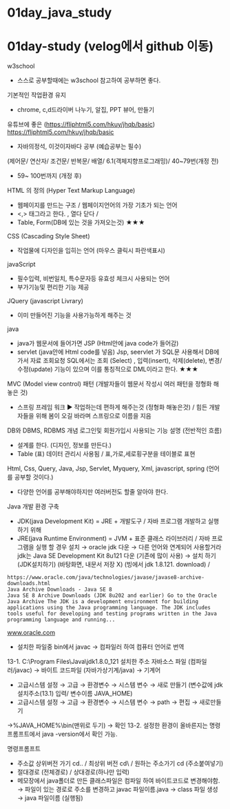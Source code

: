 # 01day_java_study
# 01day-study (velog에서 github 이동)
w3school
   * 스스로 공부할때에는 w3school 참고하여 공부하면 좋다.

기본적인 작업환경 유지
   * chrome, c,d드라이버 나누기, 알집, PPT 뷰어, 만들기

유튜브에 좋은 (https://fliphtml5.com/hkuy/jhqb/basic)
https://fliphtml5.com/hkuy/jhqb/basic
  * 자바의정석, 이것이자바다 공부 (예습공부는 필수)

(제어문/ 연산자/ 조건문/ 반복문/ 배열/ 6.1(객체지향프로그래밍)/ 40~79번(개정 전)
  * 59~ 100번까지 (개정 후)


HTML 의 정의 (Hyper Text Markup Language)
  * 웹페이지를 만드는 구조 / 웹페이지언어의 가장 기초가 되는 언어
  * <,> 태그라고 한다. , 열다 닫다 /
  * Table, Form(DB에 있는 것을 가져오는것) ★★★

CSS (Cascading Style Sheet)
  * 작업물에 디자인을 입히는 언어 (마우스 클릭시 파란색표시)

javaScript
  * 필수입력, 비번일치, 특수문자등 유효성 체크시 사용되는 언어
  * 부가기능및 편리한 기능 제공

JQuery (javascript Livrary)
  * 이미 만들어진 기능을 사용가능하게 해주는 것

java
  * java가 웹문서에 들어가면 JSP (Html안에 java code가 들어감)
  * servlet (java안에 Html code를 넣음)
  Jsp, seervlet 가 SQL문 사용해서 DB에 가서 자료 조회요청
  SQL에서는 조회 (Select) , 입력(insert), 삭제(delete), 변경/수정(update) 기능이 있으며 이를 통칭적으로 DML이라고 한다. ★★★

MVC (Model view control) 패턴 (개발자들이 웹문서 작성시 여러 패턴을 정형화 해놓은 것)
  * 스프링 프레임 워크 ▶ 작업하는데 편하게 해주는것 (정형화 해놓은것) / 힘든 개발자들을 위해 봄이 오길 바라며 스프링으로 이름을 지음

DB와 DBMS, RDBMS 개념
로그인및 회원가입시 사용되는 기능 설명 (전반적인 흐름)
  * 설계를 한다. (디자인, 정보를 만든다.)
  * Table (표) 데이터 관리시 사용됨 / 표,가로,세로횡구분을 테이블로 표현

Html, Css, Query, Java, Jsp, Servlet, Myquery, Xml, javascript, spring (언어를 공부할 것이다.)
  * 다양한 언어를 공부해야하지만 여러버전도 할줄 알아야 한다.

Java 개발 환경 구축
   * JDK(java Development Kit) = JRE + 개발도구 / 자바 프로그램 개발하고 실행하기 위해
   * JRE(java Runtime Environment) = JVM + 표준 클래스 라이브러리 / 자바 프로그램을 실행 할 경우 설치
    → oracle jdk 다운 → 다른 언어와 연계되어 사용할거라 jdk는 Java SE Development Kit 8u121 다운 
        (기존에 많이 사용) → 설치 하기(JDK설치하기) (바탕화면, 내문서 저장 X) 
        (빙에서 jdk 1.8.121. download) /

    https://www.oracle.com/java/technologies/javase/javase8-archive-downloads.html
    Java Archive Downloads - Java SE 8
    Java SE 8 Archive Downloads (JDK 8u202 and earlier) Go to the Oracle Java Archive The JDK is a development environment for building applications using the Java programming language. The JDK includes tools useful for developing and testing programs written in the Java programming language and running...

www.oracle.com
  * 설치한 파일중 bin에서 javac → 컴파일러 하여 컴퓨터 언어로 번역

13-1. C:\Program Files\Java\jdk1.8.0_121 설치한 주소
자바소스 파일 (컴파일러/javac) → 바이트 코드파일 (자바가상기계/java) → 기계어
* 고급시스템 설정 → 고급 → 환경변수 → 시스템 변수 → 새로 만들기 (변수값에 jdk 설치주소(13.1) 입력/ 변수이름 JAVA_HOME)
* 고급시스템 설정 → 고급 → 환경변수 → 시스템 변수 → path → 편집 → 새로만들기

 →%JAVA_HOME%\bin(맨위로 두기) → 확인
13-2. 설정한 환경이 올바른지는 명령프롬프트에서 java -version에서 확인 가능.

명령프롬프트
* 주소값 상위버전 가기 cd.. / 최상위 버전 cd\ / 원하는 주소가기 cd (주소붙여넣기)
* 절대경로 (전체경로) / 상대경로(하나만 입력)
* 메모장에서 java폴더로 만든 클래스파일은 컴파일 하여 바이트코드로 변경해야함.
  → 파일이 있는 경로로 주소를 변경하고 javac 파일이름.java → class 파일 생성
  → java 파일이름 (실행됨)
